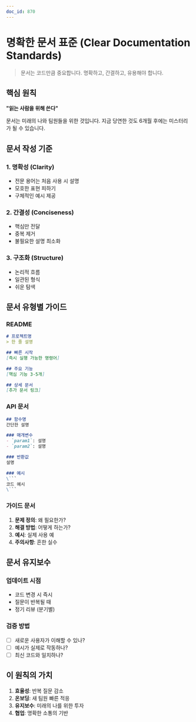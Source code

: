```yaml
---
doc_id: 870
---
```


# 명확한 문서 표준 (Clear Documentation Standards)

> 문서는 코드만큼 중요합니다. 명확하고, 간결하고, 유용해야 합니다.

## 핵심 원칙

**"읽는 사람을 위해 쓴다"**

문서는 미래의 나와 팀원들을 위한 것입니다.
지금 당연한 것도 6개월 후에는 미스터리가 될 수 있습니다.

## 문서 작성 기준

### 1. 명확성 (Clarity)
- 전문 용어는 처음 사용 시 설명
- 모호한 표현 피하기
- 구체적인 예시 제공

### 2. 간결성 (Conciseness)
- 핵심만 전달
- 중복 제거
- 불필요한 설명 최소화

### 3. 구조화 (Structure)
- 논리적 흐름
- 일관된 형식
- 쉬운 탐색

## 문서 유형별 가이드

### README
```markdown
# 프로젝트명
> 한 줄 설명

## 빠른 시작
[즉시 실행 가능한 명령어]

## 주요 기능
[핵심 기능 3-5개]

## 상세 문서
[추가 문서 링크]
```

### API 문서
```markdown
## 함수명
간단한 설명

### 매개변수
- `param1`: 설명
- `param2`: 설명

### 반환값
설명

### 예시
\```
코드 예시
\```
```

### 가이드 문서
1. **문제 정의**: 왜 필요한가?
2. **해결 방법**: 어떻게 하는가?
3. **예시**: 실제 사용 예
4. **주의사항**: 흔한 실수

## 문서 유지보수

### 업데이트 시점
- 코드 변경 시 즉시
- 질문이 반복될 때
- 정기 리뷰 (분기별)

### 검증 방법
- [ ] 새로운 사용자가 이해할 수 있나?
- [ ] 예시가 실제로 작동하나?
- [ ] 최신 코드와 일치하나?

## 이 원칙의 가치

1. **효율성**: 반복 질문 감소
2. **온보딩**: 새 팀원 빠른 적응
3. **유지보수**: 미래의 나를 위한 투자
4. **협업**: 명확한 소통의 기반